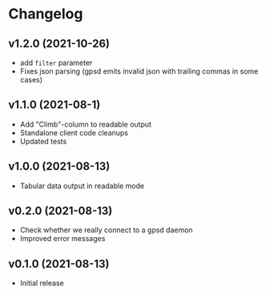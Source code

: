 # Changelog

## v1.2.0 (2021-10-26)

- add `filter` parameter
- Fixes json parsing (gpsd emits invalid json with trailing commas in some cases)

## v1.1.0 (2021-08-1)

- Add "Climb"-column to readable output
- Standalone client code cleanups
- Updated tests

## v1.0.0 (2021-08-13)

- Tabular data output in readable mode

## v0.2.0 (2021-08-13)

- Check whether we really connect to a gpsd daemon
- Improved error messages

## v0.1.0 (2021-08-13)

- Initial release
